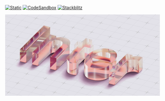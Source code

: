 [![Static](https://img.shields.io/badge/demo-%23646CFF.svg?logo=html5&logoColor=white)](https://pmndrs.github.io/examples/inter-epoxy-resin)
[![CodeSandbox](https://img.shields.io/badge/codesandbox-040404?logo=codesandbox&logoColor=DBDBDB)](https://codesandbox.io/s/github/pmndrs/examples/tree/main/demos/inter-epoxy-resin)
[![Stackblitz](https://img.shields.io/badge/stackblitz-fff?logo=Stackblitz&logoColor=1389FD)](https://stackblitz.com/github/pmndrs/examples/tree/main/demos/inter-epoxy-resin)

![](thumbnail.webp)
